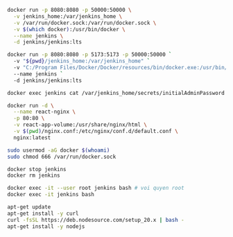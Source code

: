 ```sh Install Jenkins on Docker
docker run -p 8080:8080 -p 50000:50000 \
  -v jenkins_home:/var/jenkins_home \
  -v /var/run/docker.sock:/var/run/docker.sock \
  -v $(which docker):/usr/bin/docker \
  --name jenkins \
  -d jenkins/jenkins:lts
```

```sh
docker run -p 8080:8080 -p 5173:5173 -p 50000:50000 `
  -v "${pwd}/jenkins_home:/var/jenkins_home" `
  -v "C:/Program Files/Docker/Docker/resources/bin/docker.exe:/usr/bin/docker" `
  --name jenkins `
  -d jenkins/jenkins:lts
```

```bash Get the initial admin password
docker exec jenkins cat /var/jenkins_home/secrets/initialAdminPassword
```

```bash Running Nginx on Docker
docker run -d \
  --name react-nginx \
  -p 80:80 \
  -v react-app-volume:/usr/share/nginx/html \
  -v $(pwd)/nginx.conf:/etc/nginx/conf.d/default.conf \
  nginx:latest
```

```bash Running in host machine to jenkins use docker on host machine
sudo usermod -aG docker $(whoami)
sudo chmod 666 /var/run/docker.sock
```

```bash
docker stop jenkins
docker rm jenkins
```

```sh dang nhap container jenkins
docker exec -it --user root jenkins bash # voi quyen root
docker exec -it jenkins bash

```

```sh cai node
apt-get update
apt-get install -y curl
curl -fsSL https://deb.nodesource.com/setup_20.x | bash -
apt-get install -y nodejs
```
